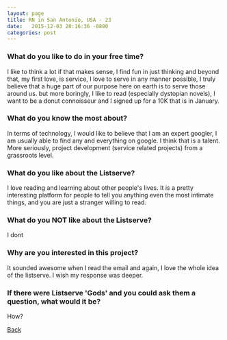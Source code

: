 ```yaml
---
layout: page
title: RN in San Antonio, USA - 23
date:   2015-12-03 20:16:36 -0800
categories: post
---
```


### What do you like to do in your free time?
<p>I like to think a lot if that makes sense, I find fun in just thinking and beyond that, my first love, is service, I love to serve in any manner possible, I truly believe that a huge part of our purpose here on earth is to serve those around us. but more boringly, I like to read (especially dystopian novels), I want to be a donut connoisseur and I signed up for a 10K that is in January. </p>

### What do you know the most about?
<p>In terms of technology, I would like to believe that I am an expert googler, I am usually able to find any and everything on google. I think that is a talent. More seriously, project development (service related projects) from a grassroots level. </p>

### What do you like about the Listserve?
<p>I love reading and learning about other people's lives. It is a pretty interesting platform for people to tell you anything even the most intimate things, and you are just a stranger willing to read.</p>

### What do you NOT like about the Listserve?
<p>I dont</p>

### Why are you interested in this project?
<p>It sounded awesome when I read the email and again, I love the whole idea of the listserve. I wish my response was deeper. </p>

### If there were Listserve 'Gods' and you could ask them a question, what would it be?
<p>How?</p>

[Back][1]

[1]: /responders/all